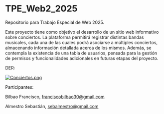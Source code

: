 # TPE_Web2_2025
Repositorio para Trabajo Especial de Web 2025.

Este proyecto tiene como objetivo el desarrollo de un sitio web informativo sobre conciertos.
La plataforma permitirá registrar distintas bandas musicales, cada una de las cuales podrá asociarse a múltiples conciertos, almacenando información detallada acerca de los mismos.
Además, se contempla la existencia de una tabla de usuarios, pensada para la gestión de permisos y funcionalidades adicionales en futuras etapas del proyecto.                                                      

DER:

[![Conciertos.png](https://i.postimg.cc/fRBzZdQc/Conciertos.png)](https://postimg.cc/cvtyBrHC)

Participantes:

Bilbao Francisco, franciscobilbao30@gmail.com

Almestro Sebastián, sebalmestro@gmail.com